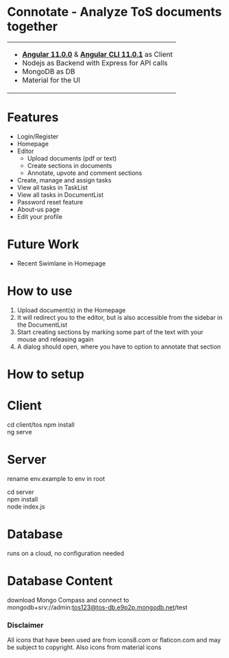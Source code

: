 # Connotate - Analyze ToS documents together
<table>
<tr>
<td>

-  [**Angular 11.0.0**](https://github.com/angular/angular/releases) & [**Angular CLI 11.0.1**](https://github.com/angular/angular-cli/releases/) as Client
- Nodejs as Backend with Express for API calls
- MongoDB as DB
- Material for the UI
</td>
</tr>
</table>

# Features
- Login/Register
- Homepage
- Editor
    - Upload documents (pdf or text)
    - Create sections in documents
    - Annotate, upvote and comment sections
- Create, manage and assign tasks
- View all tasks in TaskList
- View all tasks in DocumentList
- Password reset feature
- About-us page
- Edit your profile

# Future Work
- Recent Swimlane in Homepage

# How to use
1) Upload document(s) in the Homepage
2) It will redirect you to the editor, but is also accessible from the sidebar in the DocumentList
3) Start creating sections by marking some part of the text with your mouse and releasing again
4) A dialog should open, where you have to option to annotate that section

# How to setup

# Client
cd client/tos
npm install  
ng serve

# Server
rename env.example to env in root

cd server  
npm install  
node index.js

# Database
runs on a cloud, no configuration needed

# Database Content
download Mongo Compass and connect to mongodb+srv://admin:tos123@tos-db.e9p2p.mongodb.net/test

### Disclaimer
All icons that have been used are from icons8.com or flaticon.com and may be subject to copyright.
Also icons from material icons
